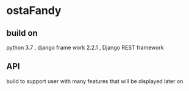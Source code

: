 # ostaFandy

## build on 

python 3.7 , django frame work 2.2.1 , Django REST framework

## API 
build to support user with many  features 
that will be displayed later on 


